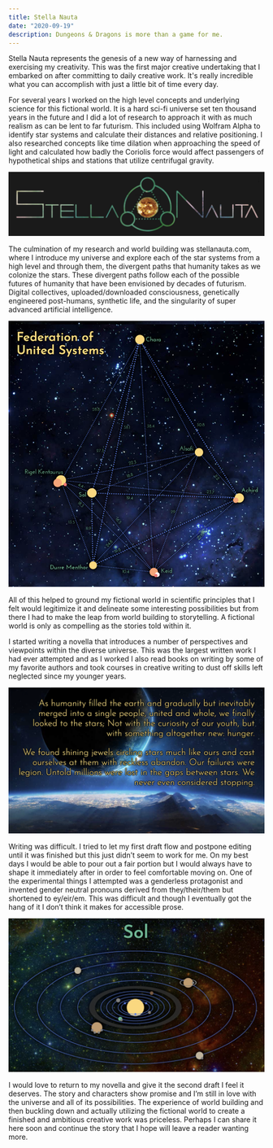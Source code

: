 ```yaml
---
title: Stella Nauta
date: "2020-09-19"
description: Dungeons & Dragons is more than a game for me.
---
```


Stella Nauta represents the genesis of a new way of harnessing and exercising my creativity. This was the first major creative undertaking that I embarked on after committing to daily creative work. It's really incredible what you can accomplish with just a little bit of time every day.

For several years I worked on the high level concepts and underlying science for this fictional world. It is a hard sci-fi universe set ten thousand years in the future and I did a lot of research to approach it with as much realism as can be lent to far futurism. This included using Wolfram Alpha to identify star systems and calculate their distances and relative positioning. I also researched concepts like time dilation when approaching the speed of light and calculated how badly the Coriolis force would affect passengers of hypothetical ships and stations that utilize centrifugal gravity.

![The Stella Nauta Logo](./20200919-logo.png)

The culmination of my research and world building was stellanauta.com, where I introduce my universe and explore each of the star systems from a high level and through them, the divergent paths that humanity takes as we colonize the stars. These divergent paths follow each of the possible futures of humanity that have been envisioned by decades of futurism. Digital collectives, uploaded/downloaded consciousness, genetically engineered post-humans, synthetic life, and the singularity of super advanced artificial intelligence.

![Star Map of the Federation of United Systems](./20200919-map.png)

All of this helped to ground my fictional world in scientific principles that I felt would legitimize it and delineate some interesting possibilities but from there I had to make the leap from world building to storytelling. A fictional world is only as compelling as the stories told within it.

I started writing a novella that introduces a number of perspectives and viewpoints within the diverse universe. This was the largest written work I had ever attempted and as I worked I also read books on writing by some of my favorite authors and took courses in creative writing to dust off skills left neglected since my younger years.

![As humanity filled the earth and gradually but inevitably merged into a single people, united and whole, we finally looked to the stars; Not with the curiosity of our youth, but with something altogether new: hunger. We found shining jewels circling stars much like ours and cast ourselves at them with reckless abandon. Our failures were legion. Untold millions were lost in the gaps between stars. We never even considered stopping.](./20200919-intro.png)

Writing was difficult. I tried to let my first draft flow and postpone editing until it was finished but this just didn’t seem to work for me. On my best days I would be able to pour out a fair portion but I would always have to shape it immediately after in order to feel comfortable moving on. One of the experimental things I attempted was a genderless protagonist and invented gender neutral pronouns derived from they/their/them but shortened to ey/eir/em. This was difficult and though I eventually got the hang of it I don’t think it makes for accessible prose.

![Sytem Map of the Sol System](./20200919-system.png)

I would love to return to my novella and give it the second draft I feel it deserves. The story and characters show promise and I’m still in love with the universe and all of its possibilities. The experience of world building and then buckling down and actually utilizing the fictional world to create a finished and ambitious creative work was priceless. Perhaps I can share it here soon and continue the story that I hope will leave a reader wanting more.
